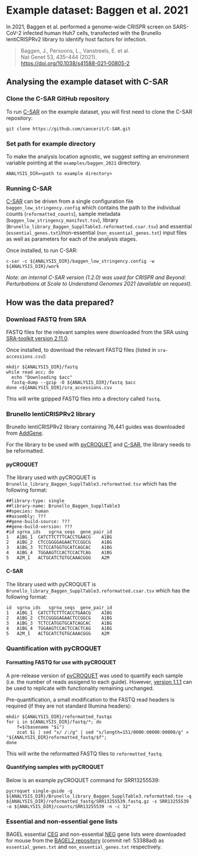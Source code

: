 # Example dataset: Baggen et al. 2021

In 2021, Baggen et al. performed a genome-wide CRISPR screen on SARS-CoV-2 infected human Huh7 cells, transfected with the Brunello lentiCRISPRv2 library to identify host factors for infection. 

> Baggen, J., Persoons, L., Vanstreels, E. et al.   
>Nat Genet 53, 435–444 (2021).    
>https://doi.org/10.1038/s41588-021-00805-2   

## Analysing the example dataset with C-SAR

### Clone the C-SAR GitHub repository

To run [C-SAR](https://github.com/cancerit/C-SAR) on the example dataset, you will first need to clone the C-SAR repository:

```
git clone https://github.com/cancerit/C-SAR.git
```

### Set path for example directory

To make the analysis location agnostic, we suggest setting an environment variable pointing at the `examples/baggen_2021` directory.

```
ANALYSIS_DIR=<path to example directory>
```

### Running C-SAR

[C-SAR](https://github.com/cancerit/C-SAR) can be driven from a single configuration file `baggen_low_stringency.config` which contains the path to the individual counts (`reformatted_counts`), sample metadata (`baggen_low_stringency_manifest.tsv`), library (`Brunello_library_Baggen_SupplTable3.reformatted.csar.tsv`) and essential (`essential_genes.txt`)/non-essential (`non_essential_genes.txt`) input files as well as parameters for each of the analysis stages.

Once installed, to run C-SAR:

```
c-sar -c ${ANALYSIS_DIR}/baggen_low_stringency.config -w ${ANALYSIS_DIR}/work
```

*Note: an internal C-SAR version (1.2.0) was used for CRISPR and Beyond: Perturbations at Scale to Underatand Genomes 2021 (available on request).*

## How was the data prepared?

### Download FASTQ from SRA

FASTQ files for the relevant samples were downloaded from the SRA using [SRA-toolkit version 2.11.0](https://github.com/ncbi/sra-tools/archive/refs/tags/2.11.0.tar.gz). 

Once installed, to download the relevant FASTQ files (listed in `sra-accessions.csv`):

```
mkdir ${ANALYSIS_DIR}/fastq
while read acc; do
  echo "Downloading $acc"
  fastq-dump --gzip -O ${ANALYSIS_DIR}/fastq $acc
done <${ANALYSIS_DIR}/sra_accessions.csv
```

This will write gzipped FASTQ files into a directory called `fastq`.

### Brunello lentiCRISPRv2 library

Brunello lentiCRISPRv2 library containing 76,441 guides was downloaded from [AddGene](https://www.addgene.org/static/cms/filer_public/8b/4c/8b4c89d9-eac1-44b2-bb2f-8fea95672705/broadgpp-brunello-library-contents.txt).

For the library to be used with [pyCROQUET](https://github.com/cancerit/pycroquet) and [C-SAR](https://github.com/cancerit/C-SAR), the library needs to be reformatted.

#### pyCROQUET

The library used with pyCROQUET is `Brunello_library_Baggen_SupplTable3.reformatted.tsv` which has the following format:

```
##library-type: single
##library-name: Brunello_Baggen_SupplTable3
##species: human
##assembly: ???
##gene-build-source: ???
##gene-build-version: ???
#id	sgrna_ids	sgrna_seqs	gene_pair_id
1	A1BG_1	CATCTTCTTTCACCTGAACG	A1BG
2	A1BG_2	CTCCGGGGAGAACTCCGGCG	A1BG
3	A1BG_3	TCTCCATGGTGCATCAGCAC	A1BG
4	A1BG_4	TGGAAGTCCACTCCACTCAG	A1BG
5	A2M_1	ACTGCATCTGTGCAAACGGG	A2M
```

#### C-SAR

The library used with pyCROQUET is `Brunello_library_Baggen_SupplTable3.reformatted.csar.tsv` which has the following format:

```
id	sgrna_ids	sgrna_seqs	gene_pair_id
1	A1BG_1	CATCTTCTTTCACCTGAACG	A1BG
2	A1BG_2	CTCCGGGGAGAACTCCGGCG	A1BG
3	A1BG_3	TCTCCATGGTGCATCAGCAC	A1BG
4	A1BG_4	TGGAAGTCCACTCCACTCAG	A1BG
5	A2M_1	ACTGCATCTGTGCAAACGGG	A2M
```

### Quantification with pyCROQUET

#### Formatting FASTQ for use with pyCROQUET

A pre-release version of [pyCROQUET](https://github.com/cancerit/pycroquet) was used to quantify each sample (i.e. the number of reads assigend to each guide). However, [version 1.1.1](https://github.com/cancerit/pycroquet/releases/tag/1.1.1) can be used to replicate with functionality remaining unchanged.

Pre-quantification, a small modification to the FASTQ read headers is required (if they are not standard Illumina headers):

```
mkdir ${ANALYSIS_DIR}/reformatted_fastqs
for i in ${ANALYSIS_DIR}/fastq/*; do 
    f=$(basename "$i")
    zcat $i | sed "s/ /:/g" | sed "s/length=151/0000:00000:00000/g" > "${ANALYSIS_DIR}reformatted_fastq/$f"; 
done
```

This will write the reformatted FASTQ files to `reformatted_fastq`. 

#### Quantifying samples with pyCROQUET

Below is an example pyCROQUET command for SRR13255539:

```
pycroquet single-guide -g ${ANALYSIS_DIR}/Brunello_library_Baggen_SupplTable3.reformatted.tsv -q ${ANALYSIS_DIR}/reformatted_fastq/SRR13255539.fastq.gz -s SRR13255539 -o ${ANALYSIS_DIR}/counts/SRR13255539 -n -c 32"
```

### Essential and non-essential gene lists

BAGEL essential [CEG](https://github.com/hart-lab/bagel/blob/master/CEGv2.txt) and non-essential [NEG](https://github.com/hart-lab/bagel/blob/master/NEGv1.txt) gene lists were downloaded for mouse from the [BAGEL2 repository](https://github.com/hart-lab/bagel) (commit ref: 53388ad) as `essential_genes.txt` and `non_essential_genes.txt` respectively.